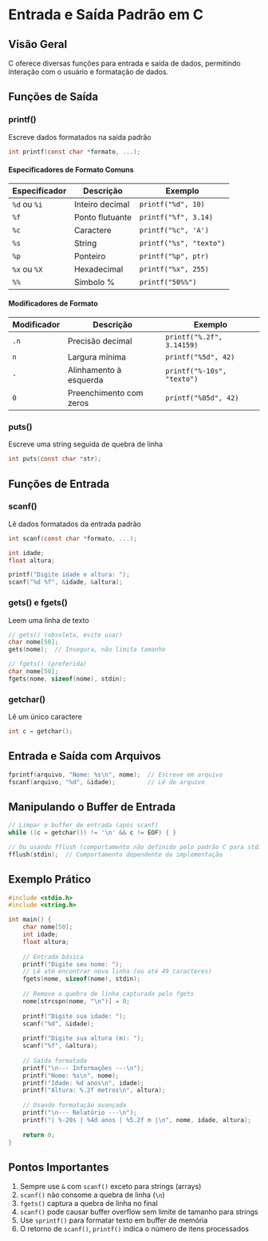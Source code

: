 # Entrada e Saída Padrão em C

## Visão Geral
C oferece diversas funções para entrada e saída de dados, permitindo interação com o usuário e formatação de dados.

## Funções de Saída

### printf()
Escreve dados formatados na saída padrão
```c
int printf(const char *formato, ...);
```

#### Especificadores de Formato Comuns
| Especificador | Descrição | Exemplo |
|---------------|-----------|---------|
| `%d` ou `%i` | Inteiro decimal | `printf("%d", 10)` |
| `%f` | Ponto flutuante | `printf("%f", 3.14)` |
| `%c` | Caractere | `printf("%c", 'A')` |
| `%s` | String | `printf("%s", "texto")` |
| `%p` | Ponteiro | `printf("%p", ptr)` |
| `%x` ou `%X` | Hexadecimal | `printf("%x", 255)` |
| `%%` | Símbolo % | `printf("50%%")` |

#### Modificadores de Formato
| Modificador | Descrição | Exemplo |
|-------------|-----------|---------|
| `.n` | Precisão decimal | `printf("%.2f", 3.14159)` |
| `n` | Largura mínima | `printf("%5d", 42)` |
| `-` | Alinhamento à esquerda | `printf("%-10s", "texto")` |
| `0` | Preenchimento com zeros | `printf("%05d", 42)` |

### puts()
Escreve uma string seguida de quebra de linha
```c
int puts(const char *str);
```

## Funções de Entrada

### scanf()
Lê dados formatados da entrada padrão
```c
int scanf(const char *formato, ...);
```

```c
int idade;
float altura;

printf("Digite idade e altura: ");
scanf("%d %f", &idade, &altura);
```

### gets() e fgets()
Leem uma linha de texto
```c
// gets() (obsoleta, evite usar)
char nome[50];
gets(nome);  // Insegura, não limita tamanho

// fgets() (preferida)
char nome[50];
fgets(nome, sizeof(nome), stdin);
```

### getchar()
Lê um único caractere
```c
int c = getchar();
```

## Entrada e Saída com Arquivos
```c
fprintf(arquivo, "Nome: %s\n", nome);  // Escreve em arquivo
fscanf(arquivo, "%d", &idade);         // Lê de arquivo
```

## Manipulando o Buffer de Entrada
```c
// Limpar o buffer de entrada (após scanf)
while ((c = getchar()) != '\n' && c != EOF) { }

// Ou usando fflush (comportamento não definido pelo padrão C para stdin)
fflush(stdin);  // Comportamento dependente da implementação
```

## Exemplo Prático
```c
#include <stdio.h>
#include <string.h>

int main() {
    char nome[50];
    int idade;
    float altura;
    
    // Entrada básica
    printf("Digite seu nome: ");
    // Lê até encontrar nova linha (ou até 49 caracteres)
    fgets(nome, sizeof(nome), stdin);
    
    // Remove a quebra de linha capturada pelo fgets
    nome[strcspn(nome, "\n")] = 0;
    
    printf("Digite sua idade: ");
    scanf("%d", &idade);
    
    printf("Digite sua altura (m): ");
    scanf("%f", &altura);
    
    // Saída formatada
    printf("\n--- Informações ---\n");
    printf("Nome: %s\n", nome);
    printf("Idade: %d anos\n", idade);
    printf("Altura: %.2f metros\n", altura);
    
    // Usando formatação avançada
    printf("\n--- Relatório ---\n");
    printf("| %-20s | %4d anos | %5.2f m |\n", nome, idade, altura);
    
    return 0;
}
```

## Pontos Importantes
1. Sempre use `&` com `scanf()` exceto para strings (arrays)
2. `scanf()` não consome a quebra de linha (`\n`)
3. `fgets()` captura a quebra de linha no final
4. `scanf()` pode causar buffer overflow sem limite de tamanho para strings
5. Use `sprintf()` para formatar texto em buffer de memória
6. O retorno de `scanf()`, `printf()` indica o número de itens processados